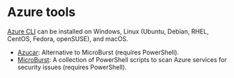 # Azure tools

[Azure CLI](https://learn.microsoft.com/en-us/cli/azure/) can be installed on Windows, Linux (Ubuntu, Debian, RHEL, CentOS, Fedora, openSUSE), and macOS.

* [Azucar](https://github.com/nccgroup/azucar/): Alternative to MicroBurst (requires PowerShell).
* [MicroBurst](https://github.com/NetSPI/MicroBurst): A collection of PowerShell scripts to scan Azure services for security issues (requires PowerShell).